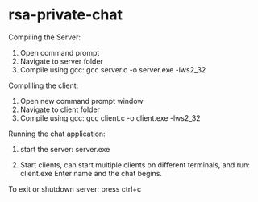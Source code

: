 # rsa-private-chat

Compiling the Server:
1. Open command prompt
2. Navigate to  server folder
3. Compile using gcc: 
gcc server.c -o server.exe -lws2_32

Compliling the client:
1. Open new command prompt window
2. Navigate to client folder
3. Compile using gcc: 
gcc client.c -o client.exe -lws2_32

Running the chat application:
1. start the server: 
server.exe

2. Start clients, can start multiple clients on different terminals,
and run: 
client.exe
Enter name and the chat begins.

To exit or shutdown server:
press ctrl+c
